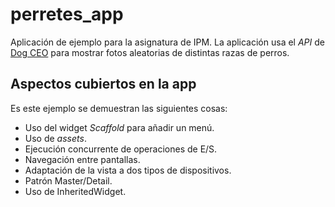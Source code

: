 # perretes_app

Aplicación de ejemplo para la asignatura de IPM. La aplicación usa el
_API_ de [Dog CEO](https://dog.ceo/) para mostrar fotos aleatorias de
distintas razas de perros.

## Aspectos cubiertos en la app

Es este ejemplo se demuestran las siguientes cosas:

- Uso del widget _Scaffold_ para añadir un menú.
- Uso de _assets_.
- Ejecución concurrente de operaciones de E/S.
- Navegación entre pantallas.
- Adaptación de la vista a dos tipos de dispositivos.
- Patrón Master/Detail.
- Uso de InheritedWidget.


